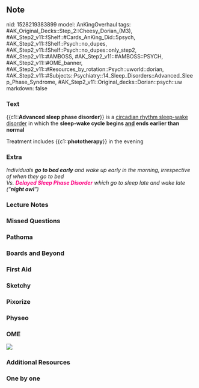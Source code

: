 ## Note
nid: 1528219383899
model: AnKingOverhaul
tags: #AK_Original_Decks::Step_2::Cheesy_Dorian_(M3), #AK_Step2_v11::!Shelf::#Cards_AnKing_Did::5psych, #AK_Step2_v11::!Shelf::Psych::no_dupes, #AK_Step2_v11::!Shelf::Psych::no_dupes::only_step2, #AK_Step2_v11::#AMBOSS, #AK_Step2_v11::#AMBOSS::PSYCH, #AK_Step2_v11::#OME_banner, #AK_Step2_v11::#Resources_by_rotation::Psych::uworld::dorian, #AK_Step2_v11::#Subjects::Psychiatry::14_Sleep_Disorders::Advanced_Sleep_Phase_Syndrome, #AK_Step2_v11::Original_decks::Dorian::psych::uw
markdown: false

### Text
{{c1::<b>Advanced sleep phase disorder</b>}} is a <u>circadian
rhythm sleep-wake disorder</u> in which the <b>sleep-wake cycle</b>
<b>begins <u>and</u> ends earlier than normal</b>
<div>
  Treatment includes {{c1::<b>phototherapy</b>}} in the evening
</div>

### Extra
<div>
  <i>Individuals <b>go to bed early</b> and wake up early in the
  morning, irrespective of when they go to bed</i>
</div>
<div>
  <i>Vs. <b><font color="#FC0280">Delayed Sleep Phase
  Disorder</font></b> which go to sleep late and wake late
  (“<b>night owl</b>”)</i>
</div>

### Lecture Notes


### Missed Questions


### Pathoma


### Boards and Beyond


### First Aid


### Sketchy


### Pixorize


### Physeo


### OME
<div class="ome-widget">
  <a href="https://onlinemeded.org?ref=anki"><img src=
  "_OME_AnkiFlashcards_General_4.png"></a>
</div>

### Additional Resources


### One by one

